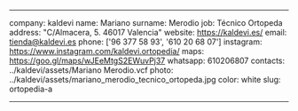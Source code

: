 ---

company: kaldevi
name: Mariano
surname: Merodio
job: Técnico Ortopeda
address: "C/Almacera, 5.  46017 Valencia"
website: https://kaldevi.es/
email: tienda@kaldevi.es
phone: ['96 377 58 93', '610 20 68 07']
instagram: https://www.instagram.com/kaldevi.ortopedia/
maps: https://goo.gl/maps/wJEeMtgS2EWuvPj37
whatsapp: 610206807
contacts: ../kaldevi/assets/Mariano Merodio.vcf
photo: ../kaldevi/assets/mariano_merodio_tecnico_ortopeda.jpg
color: white
slug: ortopedia-a

---